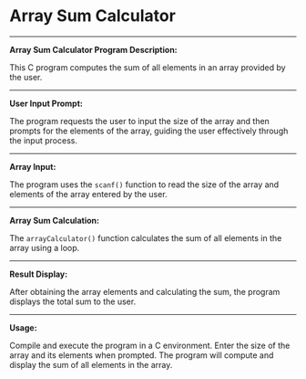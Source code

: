 # Array Sum Calculator

---------------------------------------------------
**Array Sum Calculator Program Description:**

This C program computes the sum of all elements in an array provided by the user.

---------------------------------------------------
**User Input Prompt:**

The program requests the user to input the size of the array and then prompts for the elements of the array, guiding the user effectively through the input process.

---------------------------------------------------
**Array Input:**

The program uses the `scanf()` function to read the size of the array and elements of the array entered by the user.

---------------------------------------------------
**Array Sum Calculation:**

The `arrayCalculator()` function calculates the sum of all elements in the array using a loop.

---------------------------------------------------
**Result Display:**

After obtaining the array elements and calculating the sum, the program displays the total sum to the user.

---------------------------------------------------
**Usage:**

Compile and execute the program in a C environment. Enter the size of the array and its elements when prompted. The program will compute and display the sum of all elements in the array.
